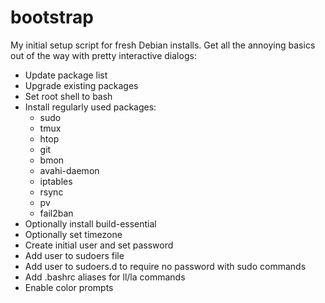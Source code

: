 # bootstrap
My initial setup script for fresh Debian installs. Get all the annoying basics out of the way with pretty interactive dialogs:

- Update package list
- Upgrade existing packages
- Set root shell to bash
- Install regularly used packages:
  - sudo
  - tmux
  - htop
  - git
  - bmon
  - avahi-daemon
  - iptables
  - rsync
  - pv
  - fail2ban
- Optionally install build-essential
- Optionally set timezone
- Create initial user and set password
- Add user to sudoers file
- Add user to sudoers.d to require no password with sudo commands
- Add .bashrc aliases for ll/la commands
- Enable color prompts
